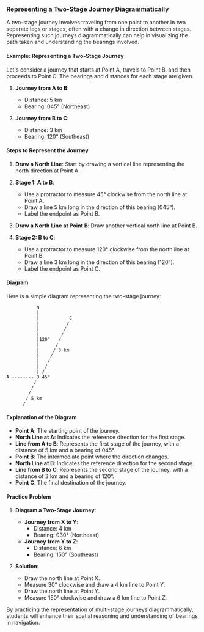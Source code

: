 ### Representing a Two-Stage Journey Diagrammatically

A two-stage journey involves traveling from one point to another in two separate legs or stages, often with a change in direction between stages. Representing such journeys diagrammatically can help in visualizing the path taken and understanding the bearings involved.

#### Example: Representing a Two-Stage Journey

Let's consider a journey that starts at Point A, travels to Point B, and then proceeds to Point C. The bearings and distances for each stage are given.

1. **Journey from A to B**:
   - Distance: 5 km
   - Bearing: 045° (Northeast)

2. **Journey from B to C**:
   - Distance: 3 km
   - Bearing: 120° (Southeast)

#### Steps to Represent the Journey

1. **Draw a North Line**: Start by drawing a vertical line representing the north direction at Point A.

2. **Stage 1: A to B**:
   - Use a protractor to measure 45° clockwise from the north line at Point A.
   - Draw a line 5 km long in the direction of this bearing (045°).
   - Label the endpoint as Point B.

3. **Draw a North Line at Point B**: Draw another vertical north line at Point B.

4. **Stage 2: B to C**:
   - Use a protractor to measure 120° clockwise from the north line at Point B.
   - Draw a line 3 km long in the direction of this bearing (120°).
   - Label the endpoint as Point C.

#### Diagram

Here is a simple diagram representing the two-stage journey:

```plaintext
           N
           |
           |           C
           |          /
           |         /
           |        /
           |120°   /
           |      /
           |     / 3 km
           |    /
           |   /
           |  /
           | /
A -------- B 45°  
          /  
         /  
        /  
       / 5 km
      /  
```

#### Explanation of the Diagram

- **Point A**: The starting point of the journey.
- **North Line at A**: Indicates the reference direction for the first stage.
- **Line from A to B**: Represents the first stage of the journey, with a distance of 5 km and a bearing of 045°.
- **Point B**: The intermediate point where the direction changes.
- **North Line at B**: Indicates the reference direction for the second stage.
- **Line from B to C**: Represents the second stage of the journey, with a distance of 3 km and a bearing of 120°.
- **Point C**: The final destination of the journey.

#### Practice Problem

1. **Diagram a Two-Stage Journey**:
   - **Journey from X to Y**:
     - Distance: 4 km
     - Bearing: 030° (Northeast)
   - **Journey from Y to Z**:
     - Distance: 6 km
     - Bearing: 150° (Southeast)

2. **Solution**:
   - Draw the north line at Point X.
   - Measure 30° clockwise and draw a 4 km line to Point Y.
   - Draw the north line at Point Y.
   - Measure 150° clockwise and draw a 6 km line to Point Z.

By practicing the representation of multi-stage journeys diagrammatically, students will enhance their spatial reasoning and understanding of bearings in navigation.
